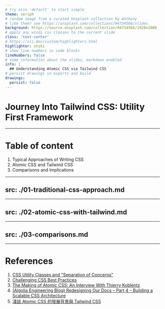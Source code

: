 ```yaml
---
# try also 'default' to start simple
theme: seriph
# random image from a curated Unsplash collection by Anthony
# like them? see https://unsplash.com/collections/94734566/slidev
background: https://source.unsplash.com/collection/94734566/1920x1080
# apply any windi css classes to the current slide
class: 'text-center'
# https://sli.dev/custom/highlighters.html
highlighter: shiki
# show line numbers in code blocks
lineNumbers: false
# some information about the slides, markdown enabled
info: |
  ## Understanding Atomic CSS via Tailwind CSS
# persist drawings in exports and build
drawings:
  persist: false
---
```


# Journey Into Tailwind CSS: Utility First Framework

---

<div class="w-full h-full flex justify-center items-center pb-6">

<div>

# Table of content

<ol>
  <li>Typical Approaches of Writing CSS</li>
  <li>Atomic CSS and Tailwind CSS</li>
  <li>Comparisons and Implications</li>
</ol>

</div>

</div>

---
src: ./01-traditional-css-approach.md
---

---
src: ./02-atomic-css-with-tailwind.md
---

---
src: ./03-comparisons.md
---

---

# References

1. [CSS Utility Classes and "Separation of Concerns"](https://adamwathan.me/css-utility-classes-and-separation-of-concerns/)
1. [Challenging CSS Best Practices](https://www.smashingmagazine.com/2013/10/challenging-css-best-practices-atomic-approach/)
1. [The Making of Atomic CSS: An Interview With Thierry Koblentz](https://css-tricks.com/thierry-koblentz-atomic-css/)
1. [(Algolia Engineering Blog) Redesigning Our Docs – Part 4 – Building a Scalable CSS Architecture](https://www.algolia.com/blog/engineering/redesigning-our-docs-part-4-building-a-scalable-css-architecture/)
1. [淺談 Atomic CSS 的發展背景與 Tailwind CSS](https://blog.huli.tw/2022/05/23/atomic-css-and-tailwind-css/)